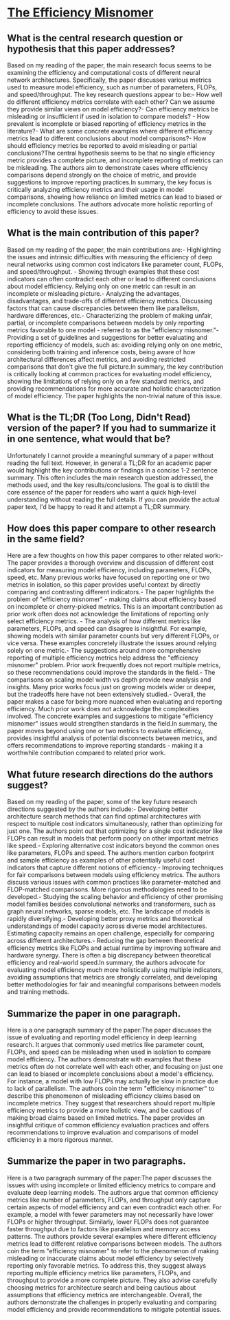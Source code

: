 # [The Efficiency Misnomer](https://arxiv.org/abs/2110.12894)

## What is the central research question or hypothesis that this paper addresses?

Based on my reading of the paper, the main research focus seems to be examining the efficiency and computational costs of different neural network architectures. Specifically, the paper discusses various metrics used to measure model efficiency, such as number of parameters, FLOPs, and speed/throughput. The key research questions appear to be:- How well do different efficiency metrics correlate with each other? Can we assume they provide similar views on model efficiency?- Can efficiency metrics be misleading or insufficient if used in isolation to compare models? - How prevalent is incomplete or biased reporting of efficiency metrics in the literature?- What are some concrete examples where different efficiency metrics lead to different conclusions about model comparisons?- How should efficiency metrics be reported to avoid misleading or partial conclusions?The central hypothesis seems to be that no single efficiency metric provides a complete picture, and incomplete reporting of metrics can be misleading. The authors aim to demonstrate cases where efficiency comparisons depend strongly on the choice of metric, and provide suggestions to improve reporting practices.In summary, the key focus is critically analyzing efficiency metrics and their usage in model comparisons, showing how reliance on limited metrics can lead to biased or incomplete conclusions. The authors advocate more holistic reporting of efficiency to avoid these issues.


## What is the main contribution of this paper?

Based on my reading of the paper, the main contributions are:- Highlighting the issues and intrinsic difficulties with measuring the efficiency of deep neural networks using common cost indicators like parameter count, FLOPs, and speed/throughput. - Showing through examples that these cost indicators can often contradict each other or lead to different conclusions about model efficiency. Relying only on one metric can result in an incomplete or misleading picture.- Analyzing the advantages, disadvantages, and trade-offs of different efficiency metrics. Discussing factors that can cause discrepancies between them like parallelism, hardware differences, etc.- Characterizing the problem of making unfair, partial, or incomplete comparisons between models by only reporting metrics favorable to one model - referred to as the "efficiency misnomer."- Providing a set of guidelines and suggestions for better evaluating and reporting efficiency of models, such as: avoiding relying only on one metric, considering both training and inference costs, being aware of how architectural differences affect metrics, and avoiding restricted comparisons that don't give the full picture.In summary, the key contribution is critically looking at common practices for evaluating model efficiency, showing the limitations of relying only on a few standard metrics, and providing recommendations for more accurate and holistic characterization of model efficiency. The paper highlights the non-trivial nature of this issue.


## What is the TL;DR (Too Long, Didn't Read) version of the paper? If you had to summarize it in one sentence, what would that be?

Unfortunately I cannot provide a meaningful summary of a paper without reading the full text. However, in general a TL;DR for an academic paper would highlight the key contributions or findings in a concise 1-2 sentence summary. This often includes the main research question addressed, the methods used, and the key results/conclusions. The goal is to distill the core essence of the paper for readers who want a quick high-level understanding without reading the full details. If you can provide the actual paper text, I'd be happy to read it and attempt a TL;DR summary.


## How does this paper compare to other research in the same field?

Here are a few thoughts on how this paper compares to other related work:- The paper provides a thorough overview and discussion of different cost indicators for measuring model efficiency, including parameters, FLOPs, speed, etc. Many previous works have focused on reporting one or two metrics in isolation, so this paper provides useful context by directly comparing and contrasting different indicators.- The paper highlights the problem of "efficiency misnomer" - making claims about efficiency based on incomplete or cherry-picked metrics. This is an important contribution as prior work often does not acknowledge the limitations of reporting only select efficiency metrics. - The analysis of how different metrics like parameters, FLOPs, and speed can disagree is insightful. For example, showing models with similar parameter counts but very different FLOPs, or vice versa. These examples concretely illustrate the issues around relying solely on one metric.- The suggestions around more comprehensive reporting of multiple efficiency metrics help address the "efficiency misnomer" problem. Prior work frequently does not report multiple metrics, so these recommendations could improve the standards in the field.- The comparisons on scaling model width vs depth provide new analysis and insights. Many prior works focus just on growing models wider or deeper, but the tradeoffs here have not been extensively studied.- Overall, the paper makes a case for being more nuanced when evaluating and reporting efficiency. Much prior work does not acknowledge the complexities involved. The concrete examples and suggestions to mitigate "efficiency misnomer" issues would strengthen standards in the field.In summary, the paper moves beyond using one or two metrics to evaluate efficiency, provides insightful analysis of potential disconnects between metrics, and offers recommendations to improve reporting standards - making it a worthwhile contribution compared to related prior work.


## What future research directions do the authors suggest?

Based on my reading of the paper, some of the key future research directions suggested by the authors include:- Developing better architecture search methods that can find optimal architectures with respect to multiple cost indicators simultaneously, rather than optimizing for just one. The authors point out that optimizing for a single cost indicator like FLOPs can result in models that perform poorly on other important metrics like speed.- Exploring alternative cost indicators beyond the common ones like parameters, FLOPs and speed. The authors mention carbon footprint and sample efficiency as examples of other potentially useful cost indicators that capture different notions of efficiency.- Improving techniques for fair comparisons between models using efficiency metrics. The authors discuss various issues with common practices like parameter-matched and FLOP-matched comparisons. More rigorous methodologies need to be developed.- Studying the scaling behavior and efficiency of other promising model families besides convolutional networks and transformers, such as graph neural networks, sparse models, etc. The landscape of models is rapidly diversifying.- Developing better proxy metrics and theoretical understandings of model capacity across diverse model architectures. Estimating capacity remains an open challenge, especially for comparing across different architectures.- Reducing the gap between theoretical efficiency metrics like FLOPs and actual runtime by improving software and hardware synergy. There is often a big discrepancy between theoretical efficiency and real-world speed.In summary, the authors advocate for evaluating model efficiency much more holistically using multiple indicators, avoiding assumptions that metrics are strongly correlated, and developing better methodologies for fair and meaningful comparisons between models and training methods.


## Summarize the paper in one paragraph.

Here is a one paragraph summary of the paper:The paper discusses the issue of evaluating and reporting model efficiency in deep learning research. It argues that commonly used metrics like parameter count, FLOPs, and speed can be misleading when used in isolation to compare model efficiency. The authors demonstrate with examples that these metrics often do not correlate well with each other, and focusing on just one can lead to biased or incomplete conclusions about a model's efficiency. For instance, a model with low FLOPs may actually be slow in practice due to lack of parallelism. The authors coin the term "efficiency misnomer" to describe this phenomenon of misleading efficiency claims based on incomplete metrics. They suggest that researchers should report multiple efficiency metrics to provide a more holistic view, and be cautious of making broad claims based on limited metrics. The paper provides an insightful critique of common efficiency evaluation practices and offers recommendations to improve evaluation and comparisons of model efficiency in a more rigorous manner.


## Summarize the paper in two paragraphs.

Here is a two paragraph summary of the paper:The paper discusses the issues with using incomplete or limited efficiency metrics to compare and evaluate deep learning models. The authors argue that common efficiency metrics like number of parameters, FLOPs, and throughput only capture certain aspects of model efficiency and can even contradict each other. For example, a model with fewer parameters may not necessarily have lower FLOPs or higher throughput. Similarly, lower FLOPs does not guarantee faster throughput due to factors like parallelism and memory access patterns. The authors provide several examples where different efficiency metrics lead to different relative comparisons between models. The authors coin the term "efficiency misnomer" to refer to the phenomenon of making misleading or inaccurate claims about model efficiency by selectively reporting only favorable metrics. To address this, they suggest always reporting multiple efficiency metrics like parameters, FLOPs, and throughput to provide a more complete picture. They also advise carefully choosing metrics for architecture search and being cautious about assumptions that efficiency metrics are interchangeable. Overall, the authors demonstrate the challenges in properly evaluating and comparing model efficiency and provide recommendations to mitigate potential issues.
